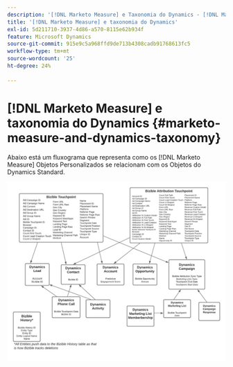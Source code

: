 ```yaml
---
description: '[!DNL Marketo Measure] e Taxonomia do Dynamics - [!DNL Marketo Measure]'
title: '[!DNL Marketo Measure] e taxonomia do Dynamics'
exl-id: 5d211710-3937-4d86-a570-8115e62b934f
feature: Microsoft Dynamics
source-git-commit: 915e9c5a968ffd9de713b4308cadb91768613fc5
workflow-type: tm+mt
source-wordcount: '25'
ht-degree: 24%

---
```


# [!DNL Marketo Measure] e taxonomia do Dynamics {#marketo-measure-and-dynamics-taxonomy}

Abaixo está um fluxograma que representa como os [!DNL Marketo Measure] Objetos Personalizados se relacionam com os Objetos do Dynamics Standard.<p>

![](assets/bizible-and-dynamics-taxonomy-1.png)
